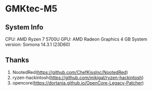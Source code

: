 # GMKtec-M5

## System Info

CPU: AMD Ryzen 7 5700U
GPU: AMD Radeon Graphics 4 GB
System version: Somona 14.3.1 (23D60)

## Thanks
1. NootedRed(https://github.com/ChefKissInc/NootedRed)
2. ryzen-hackintosh(https://github.com/mikigal/ryzen-hackintosh)
3. opencore(https://dortania.github.io/OpenCore-Legacy-Patcher)